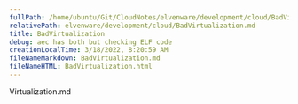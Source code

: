 ```yaml
---
fullPath: /home/ubuntu/Git/CloudNotes/elvenware/development/cloud/BadVirtualization.md
relativePath: elvenware/development/cloud/BadVirtualization.md
title: BadVirtualization
debug: aec has both but checking ELF code
creationLocalTime: 3/18/2022, 8:20:59 AM
fileNameMarkdown: BadVirtualization.md
fileNameHTML: BadVirtualization.html
---
```


<!-- toc -->
<!-- tocstop -->

Virtualization.md